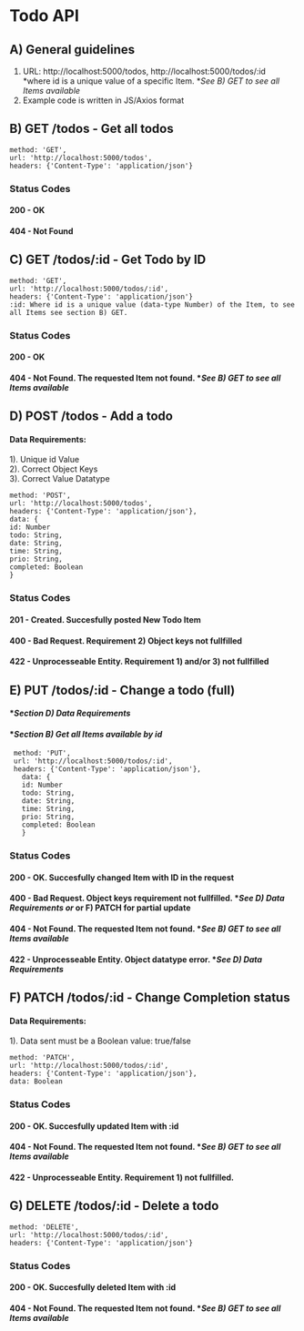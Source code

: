 # Todo API

## A) General guidelines

1. URL: http://localhost:5000/todos, http://localhost:5000/todos/:id <br>*where id is a unique value of a specific Item. **See B) GET to see all Items available*
3. Example code is written in JS/Axios format

## B) GET /todos - Get all todos

    method: 'GET',
    url: 'http://localhost:5000/todos',
    headers: {'Content-Type': 'application/json'}

### Status Codes

#### 200 - OK
#### 404 - Not Found

## C) GET /todos/:id - Get Todo by ID

    method: 'GET',
    url: 'http://localhost:5000/todos/:id',
    headers: {'Content-Type': 'application/json'}
    :id: Where id is a unique value (data-type Number) of the Item, to see all Items see section B) GET.

### Status Codes

#### 200 - OK
#### 404 - Not Found. The requested Item not found. **See B) GET to see all Items available*

## D) POST /todos - Add a todo

#### Data Requirements:

 1). Unique id Value<br>2). Correct Object Keys<br>3). Correct Value Datatype

    method: 'POST',
    url: 'http://localhost:5000/todos',
    headers: {'Content-Type': 'application/json'},
    data: {
    id: Number
    todo: String,
    date: String,
    time: String,
    prio: String,
    completed: Boolean
    }

### Status Codes

#### 201 - Created. Succesfully posted New Todo Item
#### 400 - Bad Request. Requirement 2) Object keys not fullfilled
#### 422 - Unprocesseable Entity. Requirement 1) and/or 3) not fullfilled

## E) PUT /todos/:id - Change a todo (full)

#### **Section D) Data Requirements*<br>
#### **Section B) Get all Items available by id*

     method: 'PUT',
     url: 'http://localhost:5000/todos/:id',
     headers: {'Content-Type': 'application/json'},
       data: {
       id: Number
       todo: String,
       date: String,
       time: String,
       prio: String,
       completed: Boolean 
       }

### Status Codes

#### 200 - OK. Succesfully changed Item with ID in the request
#### 400 - Bad Request. Object keys requirement not fullfilled. **See D) Data Requirements or* or F) PATCH for partial update
#### 404 - Not Found. The requested Item not found. **See B) GET to see all Items available*
#### 422 - Unprocesseable Entity. Object datatype error. **See D) Data Requirements*

## F) PATCH /todos/:id - Change Completion status

#### Data Requirements:
1). Data sent must be a Boolean value: true/false

    method: 'PATCH',
    url: 'http://localhost:5000/todos/:id',
    headers: {'Content-Type': 'application/json'},
    data: Boolean

### Status Codes
#### 200 - OK. Succesfully updated Item with :id
#### 404 - Not Found. The requested Item not found. **See B) GET to see all Items available*
#### 422 - Unprocesseable Entity. Requirement 1) not fullfilled.

## G) DELETE /todos/:id - Delete a todo

    method: 'DELETE',
    url: 'http://localhost:5000/todos/:id',
    headers: {'Content-Type': 'application/json'}

### Status Codes
#### 200 - OK. Succesfully deleted Item with :id
#### 404 - Not Found. The requested Item not found. **See B) GET to see all Items available* 
